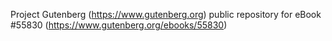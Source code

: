 Project Gutenberg (https://www.gutenberg.org) public repository for
eBook #55830 (https://www.gutenberg.org/ebooks/55830)
